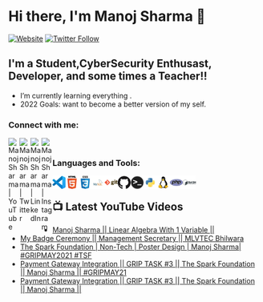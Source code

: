 # Hi there, I'm Manoj Sharma 👋 

[![Website](https://img.shields.io/website?label=Manoj_sharma&style=for-the-badge&url=https://linktr.ee/Er.ManojSharma)](https://linktr.ee/Er.ManojSharma)
[![Twitter Follow](https://img.shields.io/twitter/follow/ManojSharma1822?color=1DA1F2&logo=twitter&style=for-the-badge)](https://twitter.com/ManojSharma1822)

## I'm a Student,CyberSecurity Enthusast, Developer, and some times a Teacher!!

-  I’m currently learning everything .
-  2022 Goals: want to become a better version of my self.

### Connect with me:

[<img align="left" alt="ManojSharma | YouTube" width="22px" src="https://cdn.jsdelivr.net/npm/simple-icons@v3/icons/youtube.svg" />](https://www.youtube.com/channel/UCRId5jwW4c9ASuAqtHMG5bA)
[<img align="left" alt="ManojSharma | Twitter" width="22px" src="https://cdn.jsdelivr.net/npm/simple-icons@v3/icons/twitter.svg" />](https://twitter.com/ManojSharma1822)
[<img align="left" alt="ManojSharma | LinkedIn" width="22px" src="https://cdn.jsdelivr.net/npm/simple-icons@v3/icons/linkedin.svg" />](https://www.linkedin.com/in/ermanojsharmait/)
[<img align="left" alt="ManojSharma | Instagram" width="22px" src="https://cdn.jsdelivr.net/npm/simple-icons@v3/icons/instagram.svg" />](https://www.instagram.com/er.man0j_sharma/)

<br />

### Languages and Tools:

[<img align="left" alt="Visual Studio Code" width="26px" src="https://raw.githubusercontent.com/github/explore/80688e429a7d4ef2fca1e82350fe8e3517d3494d/topics/visual-studio-code/visual-studio-code.png" />](#)
[<img align="left" alt="HTML5" width="26px" src="https://raw.githubusercontent.com/github/explore/80688e429a7d4ef2fca1e82350fe8e3517d3494d/topics/html/html.png"/>](#)
[<img align="left" alt="CSS3" width="26px" src="https://raw.githubusercontent.com/github/explore/80688e429a7d4ef2fca1e82350fe8e3517d3494d/topics/css/css.png" />](#)
[<img align="left" alt="MySQL" width="26px" src="https://raw.githubusercontent.com/github/explore/80688e429a7d4ef2fca1e82350fe8e3517d3494d/topics/mysql/mysql.png"/>](#)
[<img align="left" alt="Git" width="26px" src="https://raw.githubusercontent.com/github/explore/80688e429a7d4ef2fca1e82350fe8e3517d3494d/topics/git/git.png"/>](#)
[<img align="left" alt="GitHub" width="26px" src="https://raw.githubusercontent.com/github/explore/78df643247d429f6cc873026c0622819ad797942/topics/github/github.png"/>](#)
[<img align="left" alt="Terminal" width="26px" src="https://raw.githubusercontent.com/github/explore/80688e429a7d4ef2fca1e82350fe8e3517d3494d/topics/terminal/terminal.png"/>](#)
[<img align="left" alt="Pycharm" width="26px" src="https://raw.githubusercontent.com/github/explore/80688e429a7d4ef2fca1e82350fe8e3517d3494d/topics/python/python.png"/>](#)
[<img align="left" alt="linux" width="26px" src="https://raw.githubusercontent.com/github/explore/80688e429a7d4ef2fca1e82350fe8e3517d3494d/topics/linux/linux.png"/>](#)
[<img align="left" alt="php" width="26px" src="https://raw.githubusercontent.com/github/explore/80688e429a7d4ef2fca1e82350fe8e3517d3494d/topics/php/php.png"/>](#)
[<img align="left" alt="bash" width="26px" src="https://raw.githubusercontent.com/github/explore/80688e429a7d4ef2fca1e82350fe8e3517d3494d/topics/bash/bash.png"/>](#)
<br />

## 📺 Latest YouTube Videos
<!-- YOUTUBE:START -->
- [Manoj Sharma || Linear Algebra With 1 Variable ||](https://www.youtube.com/watch?v=WRC93zzuxGA)
- [My Badge Ceremony || Management Secretary || MLVTEC Bhilwara](https://www.youtube.com/watch?v=AjSErCwxwjY)
- [The Spark Foundation | Non-Tech | Poster Design | Manoj Sharma| #GRIPMAY2021 #TSF](https://www.youtube.com/watch?v=rf94MCSeEUE)
- [Payment Gateway Integration || GRIP TASK #3 || The Spark Foundation || Manoj Sharma || #GRIPMAY21](https://www.youtube.com/watch?v=uUbhmWcYWms)
- [Payment Gateway Integration || GRIP TASK #3 || The Spark Foundation || Manoj Sharma ||](https://www.youtube.com/watch?v=9sS-G96OlVc)
<!-- YOUTUBE:END -->